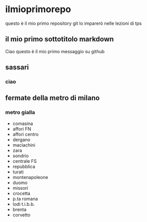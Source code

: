 # ilmioprimorepo
questo è il mio primo repository git lo imparerò nelle lezioni di tps
## il mio primo sottotitolo markdown
Ciao questo è il mio primo messaggio su github
## sassari
### ciao
## fermate della metro di milano
### metro gialla
- comasina
- affori FN
- affori centro
- dergano
- maciachini
- zara
- sondrio
- centrale FS
- repubblica
- turati
- montenapoleone
- duomo
- missori
- crocetta
- p.ta romana
- lodi t.i.b.b.
- brenta
- corvetto